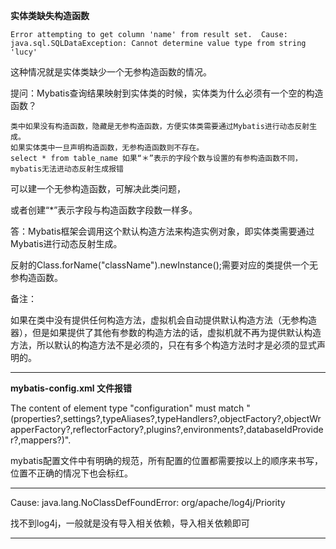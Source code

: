 **实体类缺失构造函数**

```
Error attempting to get column 'name' from result set.  Cause: java.sql.SQLDataException: Cannot determine value type from string 'lucy'
```



这种情况就是实体类缺少一个无参构造函数的情况。



提问：Mybatis查询结果映射到实体类的时候，实体类为什么必须有一个空的构造函数？

```
类中如果没有构造函数，隐藏是无参构造函数，方便实体类需要通过Mybatis进行动态反射生成。
如果实体类中一旦声明构造函数，无参构造函数则不存在。
select * from table_name 如果“＊”表示的字段个数与设置的有参构造函数不同，mybatis无法进动态反射生成报错
```

可以建一个无参构造函数，可解决此类问题，

或者创建“*”表示字段与构造函数字段数一样多。



答：Mybatis框架会调用这个默认构造方法来构造实例对象，即实体类需要通过Mybatis进行动态反射生成。

反射的Class.forName("className").newInstance();需要对应的类提供一个无参构造函数。

备注：

如果在类中没有提供任何构造方法，虚拟机会自动提供默认构造方法（无参构造器），但是如果提供了其他有参数的构造方法的话，虚拟机就不再为提供默认构造方法，所以默认的构造方法不是必须的，只在有多个构造方法时才是必须的显式声明的。





----------------------------

**mybatis-config.xml 文件报错**



The content of element type "configuration" must match "(properties?,settings?,typeAliases?,typeHandlers?,objectFactory?,objectWrapperFactory?,reflectorFactory?,plugins?,environments?,databaseIdProvider?,mappers?)".

mybatis配置文件中有明确的规范，所有配置的位置都需要按以上的顺序来书写，位置不正确的情况下也会标红。





-------------

Cause: java.lang.NoClassDefFoundError: org/apache/log4j/Priority



找不到log4j，一般就是没有导入相关依赖，导入相关依赖即可



------

